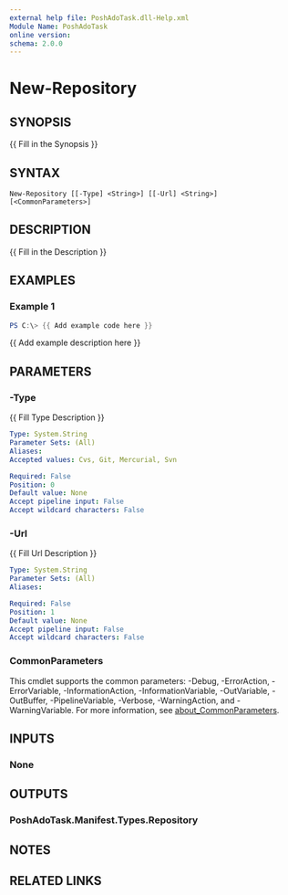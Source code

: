 ```yaml
---
external help file: PoshAdoTask.dll-Help.xml
Module Name: PoshAdoTask
online version:
schema: 2.0.0
---
```


# New-Repository

## SYNOPSIS
{{ Fill in the Synopsis }}

## SYNTAX

```
New-Repository [[-Type] <String>] [[-Url] <String>] [<CommonParameters>]
```

## DESCRIPTION
{{ Fill in the Description }}

## EXAMPLES

### Example 1
```powershell
PS C:\> {{ Add example code here }}
```

{{ Add example description here }}

## PARAMETERS

### -Type
{{ Fill Type Description }}

```yaml
Type: System.String
Parameter Sets: (All)
Aliases:
Accepted values: Cvs, Git, Mercurial, Svn

Required: False
Position: 0
Default value: None
Accept pipeline input: False
Accept wildcard characters: False
```

### -Url
{{ Fill Url Description }}

```yaml
Type: System.String
Parameter Sets: (All)
Aliases:

Required: False
Position: 1
Default value: None
Accept pipeline input: False
Accept wildcard characters: False
```

### CommonParameters
This cmdlet supports the common parameters: -Debug, -ErrorAction, -ErrorVariable, -InformationAction, -InformationVariable, -OutVariable, -OutBuffer, -PipelineVariable, -Verbose, -WarningAction, and -WarningVariable. For more information, see [about_CommonParameters](http://go.microsoft.com/fwlink/?LinkID=113216).

## INPUTS

### None

## OUTPUTS

### PoshAdoTask.Manifest.Types.Repository

## NOTES

## RELATED LINKS
